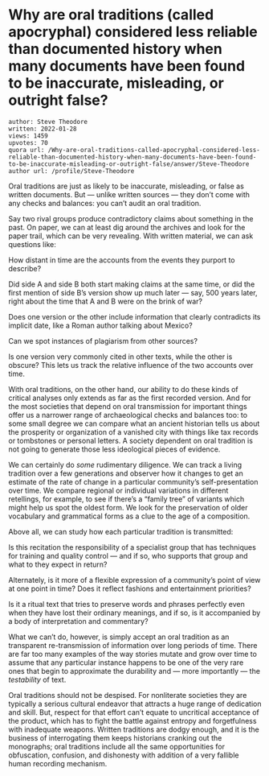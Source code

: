# Why are oral traditions (called apocryphal) considered less reliable than documented history when many documents have been found to be inaccurate, misleading, or outright false?

	author: Steve Theodore
	written: 2022-01-28
	views: 1459
	upvotes: 70
	quora url: /Why-are-oral-traditions-called-apocryphal-considered-less-reliable-than-documented-history-when-many-documents-have-been-found-to-be-inaccurate-misleading-or-outright-false/answer/Steve-Theodore
	author url: /profile/Steve-Theodore


Oral traditions are just as likely to be inaccurate, misleading, or false as written documents. But — unlike written sources — they don’t come with any checks and balances: you can’t audit an oral tradition.

Say two rival groups produce contradictory claims about something in the past. On paper, we can at least dig around the archives and look for the paper trail, which can be very revealing. With written material, we can ask questions like:

How distant in time are the accounts from the events they purport to describe?

Did side A and side B both start making claims at the same time, or did the first mention of side B’s version show up much later — say, 500 years later, right about the time that A and B were on the brink of war?

Does one version or the other include information that clearly contradicts its implicit date, like a Roman author talking about Mexico?

Can we spot instances of plagiarism from other sources?

Is one version very commonly cited in other texts, while the other is obscure? This lets us track the relative influence of the two accounts over time.

With oral traditions, on the other hand, our ability to do these kinds of critical analyses only extends as far as the first recorded version. And for the most societies that depend on oral transmission for important things offer us a narrower range of archaeological checks and balances too: to some small degree we can compare what an ancient historian tells us about the prosperity or organization of a vanished city with things like tax records or tombstones or personal letters. A society dependent on oral tradition is not going to generate those less ideological pieces of evidence.

We can certainly do _some_ rudimentary diligence. We can track a living tradition over a few generations and observer how it changes to get an estimate of the rate of change in a particular community’s self-presentation over time. We compare regional or individual variations in different retellings, for example, to see if there’s a “family tree” of variants which might help us spot the oldest form. We look for the preservation of older vocabulary and grammatical forms as a clue to the age of a composition.

Above all, we can study how each particular tradition is transmitted:

Is this recitation the responsibility of a specialist group that has techniques for training and quality control — and if so, who supports that group and what to they expect in return?

Alternately, is it more of a flexible expression of a community’s point of view at one point in time? Does it reflect fashions and entertainment priorities?

Is it a ritual text that tries to preserve words and phrases perfectly even when they have lost their ordinary meanings, and if so, is it accompanied by a body of interpretation and commentary?

What we can’t do, however, is simply accept an oral tradition as an transparent re-transmission of information over long periods of time. There are far too many examples of the way stories mutate and grow over time to assume that any particular instance happens to be one of the very rare ones that begin to approximate the durability and — more importantly — the _testability_  of text.

Oral traditions should not be despised. For nonliterate societies they are typically a serious cultural endeavor that attracts a huge range of dedication and skill. But, respect for that effort can’t equate to uncritical acceptance of the product, which has to fight the battle against entropy and forgetfulness with inadequate weapons. Written traditions are dodgy enough, and it is the business of interrogating them keeps historians cranking out the monographs; oral traditions include all the same opportunities for obfuscation, confusion, and dishonesty with addition of a very fallible human recording mechanism.

